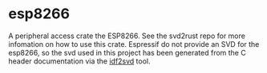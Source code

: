# esp8266

A peripheral access crate the ESP8266. See the svd2rust repo for more infomation on how to use this crate. Espressif do not provide an SVD for the esp8266, so the svd used in this project has been generated from the C header documentation via the [idf2svd](https://github.com/icewind1991/idf2svd/tree/esp8266) tool.